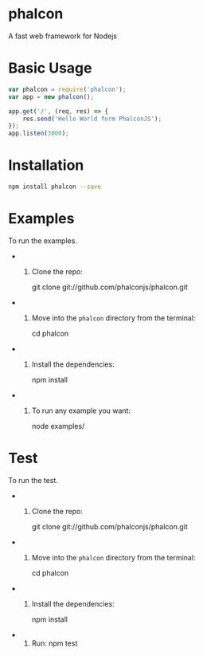 # phalcon
A fast web framework for Nodejs

# Basic Usage
```javascript
var phalcon = require('phalcon');
var app = new phalcon();

app.get('/', (req, res) => {
    res.send('Hello World form PhalconJS');
});
app.listen(3000);
```
# Installation
```sh
npm install phalcon --save
```
# Examples
To run the examples.
* 1. Clone the repo:

        git clone git://github.com/phalconjs/phalcon.git

* 1. Move into the `phalcon` directory from the terminal:

        cd phalcon

* 1. Install the dependencies:

        npm install

* 1. To run any example you want:

        node examples/<example-dir>

# Test
To run the test.
* 1. Clone the repo:

        git clone git://github.com/phalconjs/phalcon.git

* 1. Move into the `phalcon` directory from the terminal:

        cd phalcon

* 1. Install the dependencies:

        npm install

* 1. Run:
        npm test

